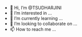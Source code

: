 - 👋 Hi, I’m @TSUDHARJINI
- 👀 I’m interested in ...
- 🌱 I’m currently learning ...
- 💞️ I’m looking to collaborate on ...
- 📫 How to reach me ...

<!---
TSUDHARJINI/TSUDHARJINI is a ✨ special ✨ repository because its `README.md` (this file) appears on your GitHub profile.
You can click the Preview link to take a look at your changes.
--->
